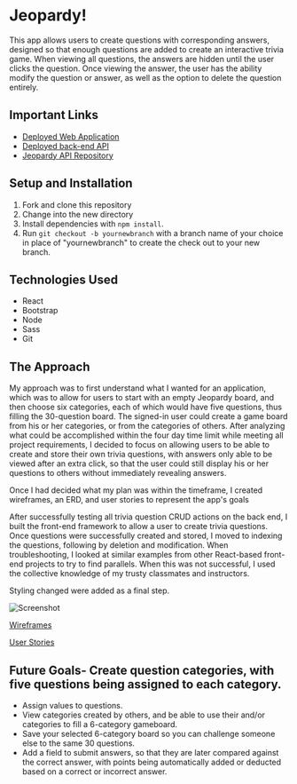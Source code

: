 # Jeopardy!
This app allows users to create questions with corresponding answers, designed so that enough questions are added to create an interactive trivia game. When viewing all questions, the answers are hidden until the user clicks the question. Once viewing the answer, the user has the ability modify the question or answer, as well as the option to delete the question entirely.

## Important Links
  - [Deployed Web Application](https://tylerr36.github.io/jeopardy-client/)
  - [Deployed back-end API](https://secure-plains-22928.herokuapp.com/)
  - [Jeopardy API Repository](https://github.com/tylerr36/jeopardy-api)

## Setup and Installation
1. Fork and clone this repository
2. Change into the new directory
3. Install dependencies with `npm install`.
4. Run `git checkout -b yournewbranch` with a branch name of your choice in place of "yournewbranch" to create the check out to your new branch.

## Technologies Used
  - React
  - Bootstrap
  - Node
  - Sass
  - Git

## The Approach
My approach was to first understand what I wanted for an application, which was to allow for users to start with an empty Jeopardy board, and then choose six categories, each of which would have five questions, thus filling the 30-question board. The signed-in user could create a game board from his or her categories, or from the categories of others. After analyzing what could be accomplished within the four day time limit while meeting all project requirements, I decided to focus on allowing users to be able to create and store their own trivia questions, with answers only able to be viewed after an extra click, so that the user could still display his or her questions to others without immediately revealing answers.

Once I had decided what my plan was within the timeframe, I created wireframes, an ERD, and user stories to represent the app's goals

After successfully testing all trivia question CRUD actions on the back end, I built the front-end framework to allow a user to create trivia questions. Once questions were successfully created and stored, I moved to indexing the questions, following by deletion and modification. When troubleshooting, I looked at similar examples from other React-based front-end projects to try to find parallels. When this was not successful, I used the collective knowledge of my trusty classmates and instructors.

Styling changed were added as a final step.

![Screenshot](https://i.imgur.com/nf5gnfd.png)

[Wireframes](https://i.imgur.com/prkXnkM.jpg)

[User Stories](https://i.imgur.com/cI2JEQO.png)

## Future Goals- Create question categories, with five questions being assigned to each category.
- Assign values to questions.
- View categories created by others, and be able to use their and/or categories to fill a 6-category gameboard.
 - Save your selected 6-category board so you can challenge someone else to the same 30 questions.
 - Add a field to submit answers, so that they are later compared against the correct answer, with points being automatically added or deducted based on a correct or incorrect answer.
